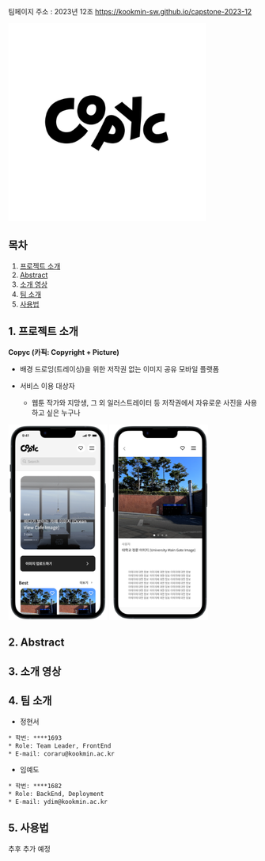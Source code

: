 팀페이지 주소 : 2023년 12조 https://kookmin-sw.github.io/capstone-2023-12

<img alt="main" src="img/copyc.jpg" width=400>

## 목차

1. [프로젝트 소개](#-프로젝트-소개)
2. [Abstract](#-Abstract)
3. [소개 영상](#-소개-영상)
4. [팀 소개](#-팀-소개)
5. [사용법](#-사용)

## 1. 프로젝트 소개

**Copyc (카픽: Copyright + Picture)**

- 배경 드로잉(트레이싱)을 위한 저작권 없는 이미지 공유 모바일 플랫폼
        
- 서비스 이용 대상자
    - 웹툰 작가와 지망생, 그 외 일러스트레이터 등 저작권에서 자유로운 사진을 사용하고 싶은 누구나

<img src="img/MainPage.png" width=200> <img src="img/InPage.png" width=200>

<!--###  소개 영상 -->

<!--프로젝트 소개하는 영상을 추가하세요 -->

## 2. Abstract

## 3. 소개 영상

## 4. 팀 소개

- 정현서

```
* 학번: ****1693
* Role: Team Leader, FrontEnd
* E-mail: coraru@kookmin.ac.kr
```

- 임예도

```
* 학번: ****1682
* Role: BackEnd, Deployment
* E-mail: ydim@kookmin.ac.kr
```

## 5. 사용법

추후 추가 예정

